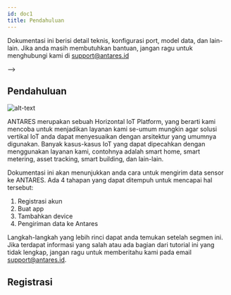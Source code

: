 ```yaml
---
id: doc1
title: Pendahuluan
---
```

Dokumentasi ini berisi detail teknis, konfigurasi port, model data, dan lain-lain. Jika anda masih membutuhkan bantuan, jangan ragu untuk menghubungi kami di support@antares.id
<!-- 
<!-- Check the [documentation](https://youtu.be/U-8iR2dyX6g) for how to use Docusaurus. --> -->


## Pendahuluan

![alt-text](static/antares.png)

ANTARES merupakan sebuah Horizontal IoT Platform, yang berarti kami mencoba untuk menjadikan layanan kami se-umum mungkin agar solusi vertikal IoT anda dapat menyesuaikan dengan arsitektur yang umumnya digunakan. Banyak kasus-kasus IoT yang dapat dipecahkan dengan menggunakan layanan kami, contohnya adalah smart home, smart metering, asset tracking, smart building, dan lain-lain.

Dokumentasi ini akan menunjukkan anda cara untuk mengirim data sensor ke ANTARES. Ada 4 tahapan yang dapat ditempuh untuk mencapai hal tersebut:

1. Registrasi akun
2. Buat app
3. Tambahkan device
4. Pengiriman data ke Antares

Langkah-langkah yang lebih rinci dapat anda temukan setelah segmen ini. Jika terdapat informasi yang salah atau ada bagian dari tutorial ini yang tidak lengkap, jangan ragu untuk memberitahu kami pada email support@antares.id.
 ## Registrasi